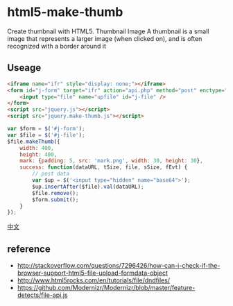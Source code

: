 html5-make-thumb
================

Create thumbnail with HTML5.
Thumbnail Image
A thumbnail is a small image that represents a larger image (when clicked on), and is often recognized with a border around it


Useage
-------

``` html
<iframe name="ifr" style="display: none;"></iframe> 
<form id="j-form" target="ifr" action="api.php" method="post" enctype="multipart/form-data">
    <input type="file" name="upfile" id="j-file" />
</form>
<script src="jquery.js"></script>
<script src="jquery.make-thumb.js"></script>
```

``` javascript
var $form = $('#j-form');
var $file = $('#j-file');
$file.makeThumb({
    width: 400,
    height: 400,
    mark: {padding: 5, src: 'mark.png', width: 30, height: 30},
    success: function(dataURL, tSize, file, sSize, fEvt) {
        // post data
        var $up = $('<input type="hidden" name="base64">');
        $up.insertAfter($file).val(dataURL);
        $file.remove();
        $form.submit();
    }
});
```

[中文](https://xhl.me/archives/create-thumbnail-images-html5/)

reference
---------
- http://stackoverflow.com/questions/7296426/how-can-i-check-if-the-browser-support-html5-file-upload-formdata-object
- http://www.html5rocks.com/en/tutorials/file/dndfiles/
- https://github.com/Modernizr/Modernizr/blob/master/feature-detects/file-api.js
